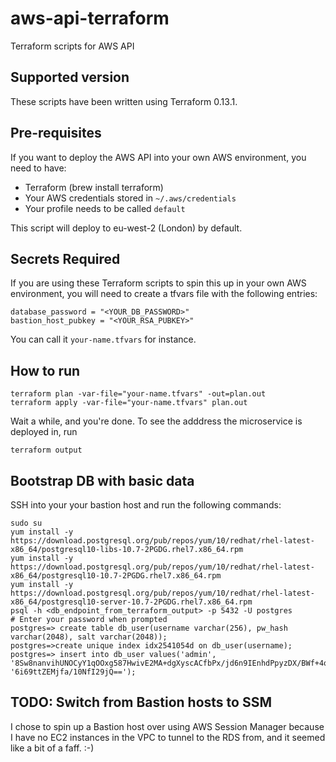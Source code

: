 # aws-api-terraform

Terraform scripts for AWS API

## Supported version

These scripts have been written using Terraform 0.13.1.

## Pre-requisites

If you want to deploy the AWS API into your own AWS environment, you need to have:

- Terraform (brew install terraform)
- Your AWS credentials stored in `~/.aws/credentials`
- Your profile needs to be called `default`

This script will deploy to eu-west-2 (London) by default.

## Secrets Required

If you are using these Terraform scripts to spin this up in your own AWS environment, you will need to create a tfvars file with the following entries:

```
database_password = "<YOUR_DB_PASSWORD>"
bastion_host_pubkey = "<YOUR_RSA_PUBKEY>"
```

You can call it `your-name.tfvars` for instance.

## How to run

```
terraform plan -var-file="your-name.tfvars" -out=plan.out
terraform apply -var-file="your-name.tfvars" plan.out
```

Wait a while, and you're done. To see the adddress the microservice is deployed in, run

```
terraform output
```

## Bootstrap DB with basic data

SSH into your your bastion host and run the following commands:

```
sudo su
yum install -y https://download.postgresql.org/pub/repos/yum/10/redhat/rhel-latest-x86_64/postgresql10-libs-10.7-2PGDG.rhel7.x86_64.rpm
yum install -y https://download.postgresql.org/pub/repos/yum/10/redhat/rhel-latest-x86_64/postgresql10-10.7-2PGDG.rhel7.x86_64.rpm
yum install -y https://download.postgresql.org/pub/repos/yum/10/redhat/rhel-latest-x86_64/postgresql10-server-10.7-2PGDG.rhel7.x86_64.rpm
psql -h <db_endpoint_from_terraform_output> -p 5432 -U postgres
# Enter your password when prompted
postgres=> create table db_user(username varchar(256), pw_hash varchar(2048), salt varchar(2048));
postgres=>create unique index idx2541054d on db_user(username);
postgres=> insert into db_user values('admin', '8Sw8nanvihUNOCyY1qOOxg587HwivE2MA+dgXyscACfbPx/jd6n9IEnhdPpyzDX/BWf+4odC3ozCCuCaui80AQ==', '6i69ttZEMjfa/10NfI29jQ==');
```

## TODO: Switch from Bastion hosts to SSM

I chose to spin up a Bastion host over using AWS Session Manager because I have no EC2 instances in the VPC to tunnel to the RDS from, and it seemed like a bit of a faff. :-)

